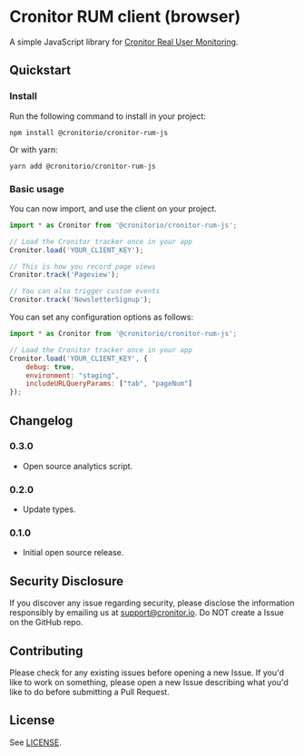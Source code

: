 # Cronitor RUM client (browser)

A simple JavaScript library for [Cronitor Real User Monitoring](https://cronitor.io/real-user-monitoring).

## Quickstart

### Install

Run the following command to install in your project:

```
npm install @cronitorio/cronitor-rum-js
```

Or with yarn:

```
yarn add @cronitorio/cronitor-rum-js
```

### Basic usage

You can now import, and use the client on your project.

```javascript
import * as Cronitor from '@cronitorio/cronitor-rum-js';

// Load the Cronitor tracker once in your app
Cronitor.load('YOUR_CLIENT_KEY');

// This is how you record page views
Cronitor.track('Pageview');

// You can also trigger custom events
Cronitor.track('NewsletterSignup');
```

You can set any configuration options as follows:

```javascript
import * as Cronitor from '@cronitorio/cronitor-rum-js';

// Load the Cronitor tracker once in your app
Cronitor.load('YOUR_CLIENT_KEY', {
    debug: true,
    environment: "staging",
    includeURLQueryParams: ["tab", "pageNum"]
});
```

## Changelog

### 0.3.0

- Open source analytics script.

### 0.2.0

- Update types.

### 0.1.0

- Initial open source release.

## Security Disclosure

If you discover any issue regarding security, please disclose the information responsibly by emailing us at [support@cronitor.io](mailto:support@cronitor.io). Do NOT create a Issue on the GitHub repo.

## Contributing

Please check for any existing issues before opening a new Issue. If you'd like to work on something, please open a new Issue describing what you'd like to do before submitting a Pull Request.

## License

See [LICENSE](https://github.com/cronitorio/cronitor-rum-js/blob/master/LICENSE).
